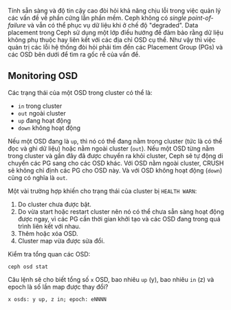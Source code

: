 Tính sẵn sàng và độ tin cậy cao đòi hỏi khả năng chịu lỗi trong việc quản lý các vấn đề về phần cứng lẫn phần mềm.
Ceph không có *single point-of-failure* và vẫn có thể phục vụ dữ liệu khi ở chế độ "degraded".
Data placement trong Ceph sử dụng một lớp điều hướng để đảm bảo rằng dữ liệu không phụ thuộc hay liên kết với các địa chỉ OSD cụ thể.
Như vậy thì việc quản trị các lỗi hệ thống đòi hỏi phải tìm đến các Placement Group (PGs) và các OSD bên dưới để tìm ra gốc rễ của vấn đề.

## Monitoring OSD
Các trạng thái của một OSD trong cluster có thể là:
- `in` trong cluster
- `out` ngoài cluster
- `up` đang hoạt động
- `down` không hoạt động

Nếu một OSD đang là `up`, thì nó có thể đang nằm trong cluster (tức là có thể đọc và ghi dữ liệu) hoặc nằm ngoài cluster (`out`).
Nếu một OSD từng nằm trong cluster và gần đây đã được chuyển ra khỏi cluster, Ceph sẽ tự động di chuyển các PG sang cho các OSD khác.
Với OSD nằm ngoài cluster, CRUSH sẽ không chỉ định các PG cho OSD này. Và với OSD không hoạt động (`down`) cũng có nghĩa là `out`.

Một vài trường hợp khiến cho trạng thái của cluster bị `HEALTH WARN`:
1. Do cluster chưa được bật.
2. Do vừa start hoặc restart cluster nên nó có thể chưa sẵn sàng hoạt động được ngay, vì các PG cần thời gian khởi tạo và các OSD đang trong quá trình liên kết với nhau.
3. Thêm hoặc xóa OSD.
4. Cluster map vừa được sửa đổi.

Kiểm tra tổng quan các OSD:

    ceph osd stat
Câu lệnh sẽ cho biết tổng số `x` OSD, bao nhiêu `up` (y), bao nhiêu `in` (z) và epoch là số lần map được thay đổi?

    x osds: y up, z in; epoch: eNNNN












